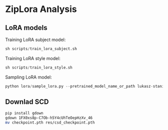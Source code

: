 # ZipLora Analysis

## LoRA models

Training LoRA subject model:

```python
sh scripts/train_lora_subject.sh
```

Training LoRA style model:

```python
sh scripts/train_lora_style.sh
```

Sampling LoRA model:

```python
python lora/sample_lora.py --pretrained_model_name_or_path lukasz-staniszewski/dog_subject  --use_cuda --use_refiner --prompt "a sbu man playing on a piano" --save_path /net/tscratch/people/plglukaszst/projects/ziplora-analysis/outputs/ls_subject/playing_piano.png
```

## Downlad SCD

```sh
pip install gdown
gdown 1FX0xs8p-C7Ob-h5Y4cUhTeOepHzXv_46
mv checkpoint.pth res/csd_checkpoint.pth
```